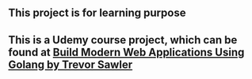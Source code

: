## This project is for learning purpose

## This is a Udemy course project, which can be found at [Build Modern Web Applications Using Golang by Trevor Sawler](https://www.udemy.com/course/building-modern-web-applications-with-go/)
